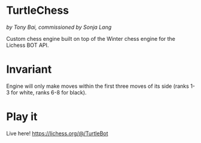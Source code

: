 TurtleChess
===========

*by Tony Bai, commissioned by Sonja Lang*

Custom chess engine built on top of the Winter chess engine for
the Lichess BOT API. 

# Invariant
Engine will only make moves within the first three moves of its side 
(ranks 1-3 for white, ranks 6-8 for black).

# Play it
Live here! https://lichess.org/@/TurtleBot

